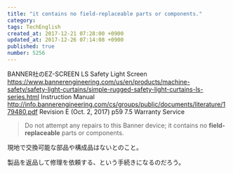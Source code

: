 ```yaml
---
title: "it contains no field-replaceable parts or components."
category: 
tags: TechEnglish
created_at: 2017-12-21 07:28:00 +0900
updated_at: 2017-12-26 07:14:08 +0900
published: true
number: 5256
---
```


BANNER社のEZ-SCREEN LS Safety Light Screen
https://www.bannerengineering.com/us/en/products/machine-safety/safety-light-curtains/simple-rugged-safety-light-curtains-ls-series.html
Instruction Manual
http://info.bannerengineering.com/cs/groups/public/documents/literature/179480.pdf
Revision E (Oct. 2, 2017)
p59
7.5 Warranty Service

> Do not attempt any repairs to this Banner device;
> it contains no **field-replaceable** parts or components.

現地で交換可能な部品や構成品はないとのこと。

製品を返品して修理を依頼する、という手続きになるのだろう。


